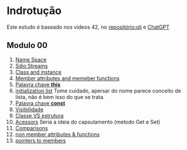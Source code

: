 # Indrotução

Este estudo é baseado nos videos 42, no [repositório:qli](https://github.com/qingqingqingli/CPP)  e [ChatGPT](https://chat.openai.com/) 


## Modulo 00
1. [Name Space](./namespaces/readme.md)
1. [Sdio Streams](./stdio%20streams/readme.md)
1. [Class and instance](./texto/Class_and_instance.md)
1. [Member attributes and memeber functions](./Member_attributes_and_member_functions/readme.md)
1. [Palavra chave **this**](./texto/this.md)
1. [initialization list](./texto/initialization_list.md) Tome cuidado, apersar do nome parece conceito de lista, não é bem isso do que se trata.
1. [Palavra chave **const**](./texto/const.md)
1. [Visibilidade](./texto/visibilidade.md)
1. [Classe VS estrutura](./texto/classVSestrutura.md)
1. [Acessors](./texto/acessors.md) Seria a ideia do capsulamento (metodo Get e Set)  
1. [Comparisons](./texto/comparisons.md)
1. [non member attributes & functions](./texto/non_member.md)
1. [pointers to members](./texto/pointer_to_members.md)